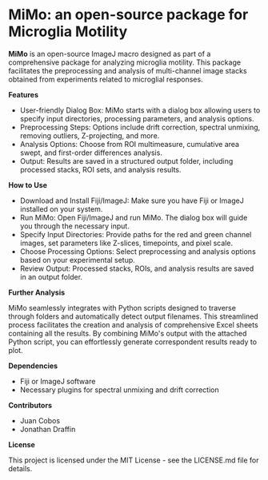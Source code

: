 # MiMo: an open-source package for Microglia Motility

**MiMo** is an open-source ImageJ macro designed as part of a comprehensive package for analyzing microglia motility. This package facilitates the preprocessing and analysis of multi-channel image stacks obtained from experiments related to microglial responses.

**Features**

- User-friendly Dialog Box: MiMo starts with a dialog box allowing users to specify input directories, processing parameters, and analysis options.
- Preprocessing Steps: Options include drift correction, spectral unmixing, removing outliers, Z-projecting, and more.
- Analysis Options: Choose from ROI multimeasure, cumulative area swept, and first-order differences analysis.
- Output: Results are saved in a structured output folder, including processed stacks, ROI sets, and analysis results.

**How to Use**

- Download and Install Fiji/ImageJ: Make sure you have Fiji or ImageJ installed on your system.
- Run MiMo: Open Fiji/ImageJ and run MiMo. The dialog box will guide you through the necessary input.
- Specify Input Directories: Provide paths for the red and green channel images, set parameters like Z-slices, timepoints, and pixel scale.
- Choose Processing Options: Select preprocessing and analysis options based on your experimental setup.
- Review Output: Processed stacks, ROIs, and analysis results are saved in an output folder.

**Further Analysis**

MiMo seamlessly integrates with Python scripts designed to traverse through folders and automatically detect output filenames. This streamlined process facilitates the creation and analysis of comprehensive Excel sheets containing all the results. By combining MiMo's output with the attached Python script, you can effortlessly generate correspondent results ready to plot.

**Dependencies**

- Fiji or ImageJ software
- Necessary plugins for spectral unmixing and drift correction

**Contributors**

- Juan Cobos
- Jonathan Draffin

**License**

This project is licensed under the MIT License - see the LICENSE.md file for details.
